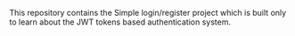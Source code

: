 This repository contains the Simple login/register project which is built only to learn about the JWT tokens based authentication system.
